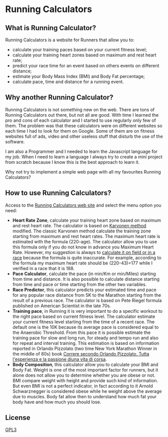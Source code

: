 # Running Calculators

## What is Running Calculator?

Running Calculators is a website for Runners that allow you to:

* calculate your training paces based on your current fitness level;
* calculate your training heart zones based on maximum and rest heart rate;
* predict your race time for an event based on others events on different distance;
* estimate your Body Mass Index (BMI) and Body Fat percentage;
* calculate pace, time and distance for a running event.

## Why another Running Calculator?

Running Calculators is not something new on the web. There are tons of Running Calculators out there, but not all are good. With time I learned the pro and cons of each calculator and I started to use regularly only few of them. The problem was that these calculators were on different websites so each time I had to look for them on Google. Some of them are on fitness websites full of ads, video and other useless stuff that disturb the use of the software.

I am also a Programmer and I needed to learn the Javascript language for my job. When I need to learn a language I always try to create a mini project from scratch because I know this is the best approach to learn it. 

Why not try to implement a simple web page with all my favourites Running Calculators?

## How to use Running Calculators?

Access to the [Running Calculators web site](https://runningcalculators.herokuapp.com/) and select the menu option you need:

* **Heart Rate Zone**, calculate your training heart zone based on maximum and rest heart rate. The calculator is based on [Karvonen method](https://en.wikipedia.org/wiki/Heart_rate#Karvonen_method) modified. The classic Karvonen method calculate the training zone starting from maximum and rest heart rates. The maximum heart rate is estimated with the formula (220-age). The calculator allow you to use this formula only if you do not know in advance you Maximum Heart Rate. However, my suggestion is always to [calculate it on field or in a race](https://www.polar.com/blog/calculate-maximum-heart-rate-running/) because the formula is quite inaccurate. For example, according to the formula my maximum heart rate should be (220-43)=177 while I verified in a race that it is 188.
* **Pace Calculator**, calculate the pace (in min/Km or min/Miles) starting from time and distance. It is also possible to calculate distance starting from time and pace or time starting from the other two variables.
* **Race Predictor**, this calculator predicts your estimated time and pace for any popular race distance from 5K to the Marathon starting from the result of a previous race. The calculator is based on Pete Riegel formula published on American Scientist in the late 70s.
* **Training pace**, in Running it is very important to do a specific workout to the right pace based on current fitness level. The calculator estimate your current fitness level starting from the time of a recent race. The default one is the 10K because its average pace is considered equal to the Anaerobic Threshold. From this pace it is possible estimate the training pace for slow and long run, for steady and tempo run and also for repeat and interval training. This estimation is based on information reported in Orlando Pizzolato (two time New York Marathon Winner in the middle of 80s) book [Correre secondo Orlando Pizzolato. Tutta l'esperienza e la passione diuna vita di corsa](https://www.amazon.it/correre-secondo-orlando-pizzolato/dp/B00E7P71QA).
* **Body Composition**, this calculator allow you to calculate your BMI and Body Fat. Weight is one of the most important factor for runners, but it alone does not allow you to determine whether you are obese or not. BMI compare weight with height and provide such kind of information. But even BMI is not a perfect indicator, in fact according to it Arnold Schwarznegger is considered obese while he weight above the average due to muscles. Body fat allow then to understand how much fat your body have and how much you should lose.

## License

[GPL3](https://www.gnu.org/licenses/gpl-3.0.en.html)

